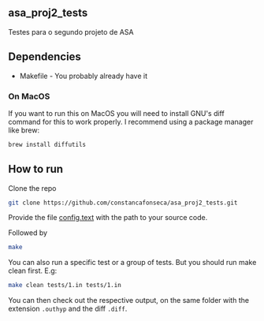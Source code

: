 ## asa_proj2_tests
Testes para o segundo projeto de ASA

## Dependencies

- Makefile - You probably already have it

### On MacOS
If you want to run this on MacOS you will need to install GNU's diff command for this to work properly. I recommend using a package manager like brew:
```bash
brew install diffutils
```

## How to run
Clone the repo
```bash
git clone https://github.com/constancafonseca/asa_proj2_tests.git
```
Provide the file [config.text](config.text) with the path to your source code.

Followed by
```bash
make
```
You can also run a specific test or a group of tests. But you should run make clean first. E.g:
```bash
make clean tests/1.in tests/1.in
```
You can then check out the respective output, on the same folder with the extension `.outhyp` and the diff `.diff`.

